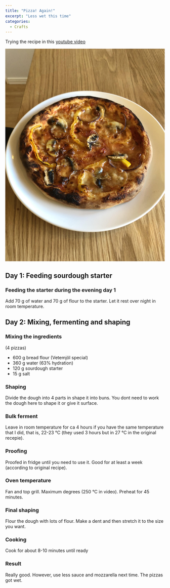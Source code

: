```yaml
---
title: "Pizza! Again!"
excerpt: "Less wet this time"
categories:
  - Crafts
---
```


Trying the recipe in this [youtube video](https://www.youtube.com/watch?v=MH-EClQB8As)

!["image"](images/pizza220319.jpg)

## Day 1: Feeding sourdough starter
### Feeding the starter during the evening day 1
Add 70 g of water and 70 g of flour to the starter. Let it rest over night in room temperature.

## Day 2: Mixing, fermenting and shaping
### Mixing the ingredients
(4 pizzas)
- 600 g bread flour (Vetemjöl special)
- 360 g water (63% hydration)
- 120 g sourdough starter
- 15 g salt

### Shaping
Divide the dough into 4 parts in shape it into buns. You dont need to work the dough here to shape it or give it surface. 

### Bulk ferment
Leave in room temperature for ca 4 hours if you have the same temperature that I did, that is, 22-23 &deg;C (they used 3 hours but in 27 &deg;C in the original recepie).

### Proofing
Proofed in fridge until you need to use it. Good for at least a week (according to original recipe).

### Oven temperature 
Fan and top grill. Maximum degrees (250 &deg;C in video). Preheat for 45 minutes.

### Final shaping
Flour the dough with lots of flour. Make a dent and then stretch it to the size you want.

### Cooking
Cook for about 8-10 minutes until ready

### Result
Really good. However, use less sauce and mozzarella next time. The pizzas got wet.


